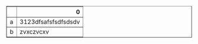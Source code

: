 
<div>
<style scoped>
    .dataframe tbody tr th:only-of-type {
        vertical-align: middle;
    }

    .dataframe tbody tr th {
        vertical-align: top;
    }

    .dataframe thead th {
        text-align: right;
    }
</style>
<table border="1" class="dataframe">
  <thead>
    <tr style="text-align: right;">
      <th></th>
      <th>0</th>
    </tr>
  </thead>
  <tbody>
    <tr>
      <td>a</td>
      <td>3123dfsafsfsdfsdsdv</td>
    </tr>
    <tr>
      <td>b</td>
      <td>zvxczvcxv</td>
    </tr>
  </tbody>
</table>
</div>




```python

```

